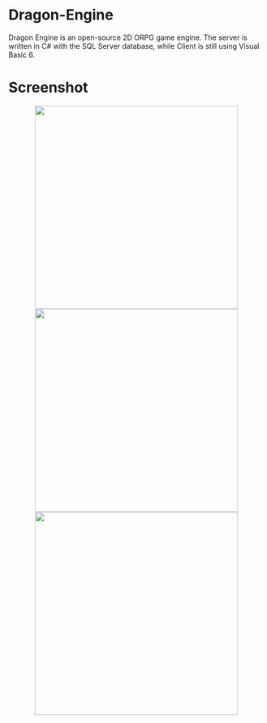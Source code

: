 # Dragon-Engine
Dragon Engine is an open-source 2D ORPG game engine. The server is written in C# with the SQL Server database, while Client is still using Visual Basic 6.

# Screenshot
<div align="center">
    <img src="https://i.imgur.com/sZmIvzQ.png" width="400px"</img> 
    <img src="https://i.imgur.com/WXZbOQu.png" width="400px"</img> 
    <img src="https://i.imgur.com/lv032Gw.png" width="400px"</img> 
</div>
